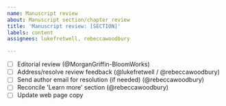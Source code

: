 ```yaml
---
name: Manuscript review
about: Manuscript section/chapter review
title: 'Manuscript review: [SECTION]'
labels: content
assignees: lukefretwell, rebeccawoodbury

---
```


- [ ] Editorial review (@MorganGriffin-BloomWorks)
- [ ] Address/resolve review feedback (@lukefretwell / @rebeccawoodbury)
- [ ] Send author email for resolution (if needed) (@rebeccawoodbury)
- [ ] Reconcile 'Learn more' section (@rebeccawoodbury)
- [ ] Update web page copy
